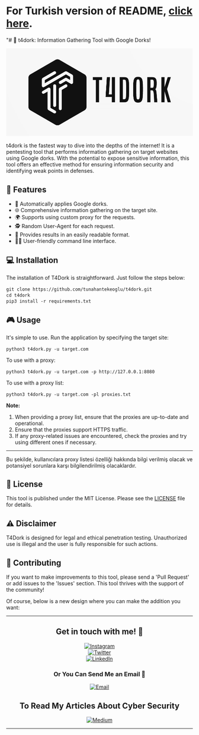 # For Turkish version of README, [click here](README.tr.md).

"# 🚀 t4dork: Information Gathering Tool with Google Dorks!

![Banner](banner.png)

t4dork is the fastest way to dive into the depths of the internet! It is a pentesting tool that performs information gathering on target websites using Google dorks. With the potential to expose sensitive information, this tool offers an effective method for ensuring information security and identifying weak points in defenses.

## 🌟 Features

- 🎯 Automatically applies Google dorks.
- 🌐 Comprehensive information gathering on the target site.
- 🌍 Supports using custom proxy for the requests.
- 🕵️ Random User-Agent for each request.
- 📝 Provides results in an easily readable format.
- 👨‍💻 User-friendly command line interface.


## 💻 Installation

The installation of T4Dork is straightforward. Just follow the steps below:

```
git clone https://github.com/tunahantekeoglu/t4dork.git
cd t4dork
pip3 install -r requirements.txt
```

## 🎮 Usage

It's simple to use. Run the application by specifying the target site:

```
python3 t4dork.py -u target.com
```

To use with a proxy:

```
python3 t4dork.py -u target.com -p http://127.0.0.1:8080
```

To use with a proxy list:

```
python3 t4dork.py -u target.com -pl proxies.txt
```

**Note:**
1. When providing a proxy list, ensure that the proxies are up-to-date and operational.
2. Ensure that the proxies support HTTPS traffic.
3. If any proxy-related issues are encountered, check the proxies and try using different ones if necessary.

---

Bu şekilde, kullanıcılara proxy listesi özelliği hakkında bilgi verilmiş olacak ve potansiyel sorunlara karşı bilgilendirilmiş olacaklardır.
## 📄 License

This tool is published under the MIT License. Please see the [LICENSE](LICENSE) file for details.

## ⚠️ Disclaimer

T4Dork is designed for legal and ethical penetration testing. Unauthorized use is illegal and the user is fully responsible for such actions.

## 👥 Contributing

If you want to make improvements to this tool, please send a 'Pull Request' or add issues to the 'Issues' section. This tool thrives with the support of the community!

Of course, below is a new design where you can make the addition you want:

---

<div align="center">

## Get in touch with me! 🚀

[![Instagram](https://img.shields.io/badge/-tunahantekeoglu-E4405F?style=for-the-badge&logo=Instagram&logoColor=white)](https://www.instagram.com/tunahantekeoglu)<br>
[![Twitter](https://img.shields.io/badge/-tunahantekeoglu-1DA1F2?style=for-the-badge&logo=Twitter&logoColor=white)](https://twitter.com/tunahantekeoglu)<br>
[![LinkedIn](https://img.shields.io/badge/-tunahantekeoglu-0A66C2?style=for-the-badge&logo=LinkedIn&logoColor=white)](https://www.linkedin.com/in/tunahantekeoglu/?originalSubdomain=tr)<br>

### Or You Can Send Me an Email 📩

[![Email](https://img.shields.io/badge/tunahantekeoglu%40gmail.com-D14836?style=for-the-badge&logo=Gmail&logoColor=white)](mailto:tunahantekeoglu@gmail.com)

## To Read My Articles About Cyber Security

[![Medium](https://img.shields.io/badge/-tun4hunt-000000?style=for-the-badge&logo=Medium&logoColor=white)](https://medium.com/@tun4hunt)

</div>

---

